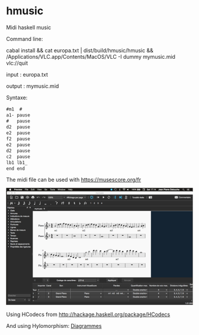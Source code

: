 # hmusic
Midi haskell music

Command line:

cabal install && cat europa.txt | dist/build/hmusic/hmusic && /Applications/VLC.app/Contents/MacOS/VLC -I dummy mymusic.mid vlc://quit

input  : europa.txt

output : mymusic.mid

Syntaxe: 
>
    #m1  #
    a1- pause
    #   pause
    d2  pause
    e2  pause
    f2  pause
    e2  pause
    d2  pause
    c2  pause
    lb1 lb1_
    end end



The midi file can be used with https://musescore.org/fr

![Europa](museScoreEuropa.png)

Using HCodecs from http://hackage.haskell.org/package/HCodecs

And using Hylomorphism: [Diagrammes](diagrammes.pdf)
